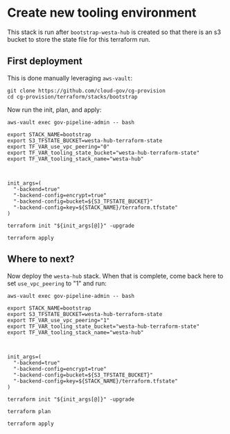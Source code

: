 # Create new tooling environment

This stack is run after `bootstrap-westa-hub` is created so that there is an s3 bucket to store the state file for this terraform run.

## First deployment

This is done manually leveraging `aws-vault`:

```
git clone https://github.com/cloud-gov/cg-provision
cd cg-provision/terraform/stacks/bootstrap
```


Now run the init, plan, and apply:

```
aws-vault exec gov-pipeline-admin -- bash

export STACK_NAME=bootstrap
export S3_TFSTATE_BUCKET=westa-hub-terraform-state
export TF_VAR_use_vpc_peering="0"
export TF_VAR_tooling_state_bucket="westa-hub-terraform-state"
export TF_VAR_tooling_stack_name="westa-hub"



init_args=(
  "-backend=true"
  "-backend-config=encrypt=true"
  "-backend-config=bucket=${S3_TFSTATE_BUCKET}"
  "-backend-config=key=${STACK_NAME}/terraform.tfstate"
)

terraform init "${init_args[@]}" -upgrade

terraform apply
```

## Where to next?

Now deploy the `westa-hub` stack.  When that is complete, come back here to set `use_vpc_peering` to "1" and run:

```
aws-vault exec gov-pipeline-admin -- bash

export STACK_NAME=bootstrap
export S3_TFSTATE_BUCKET=westa-hub-terraform-state
export TF_VAR_use_vpc_peering="1"
export TF_VAR_tooling_state_bucket="westa-hub-terraform-state"
export TF_VAR_tooling_stack_name="westa-hub"



init_args=(
  "-backend=true"
  "-backend-config=encrypt=true"
  "-backend-config=bucket=${S3_TFSTATE_BUCKET}"
  "-backend-config=key=${STACK_NAME}/terraform.tfstate"
)

terraform init "${init_args[@]}" -upgrade

terraform plan

terraform apply
```

